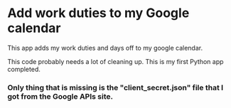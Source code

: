 # Add work duties to my Google calendar

This app adds my work duties and days off
to my google calendar.

This code probably needs a lot of cleaning
up. This is my first Python app completed.

### Only thing that is missing is the "client_secret.json" file that I got from the Google APIs site.